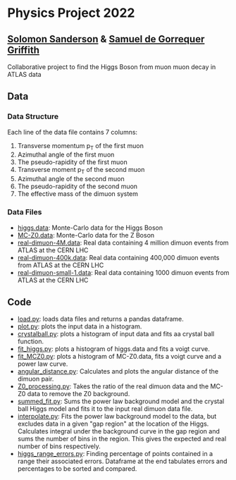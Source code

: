 # Physics Project 2022
## [Solomon Sanderson](https://github.com/solomonsanderson) & [Samuel de Gorrequer Griffith](https://github.com/samdgg)
Collaborative project to find the Higgs Boson from muon muon decay in ATLAS data

## Data
### Data Structure 
Each line of the data file contains 7 columns:
1. Transverse momentum p<sub>T</sub> of the first muon
2. Azimuthal angle of the first muon 
3. The pseudo-rapidity of the first muon
4. Transverse moment p<sub>T</sub> of the second muon
5. Azimuthal angle of the second muon 
6. The pseudo-rapidity of the second muon
7. The effective mass of the dimuon system

### Data Files
* [higgs.data](https://github.com/solomonsanderson/Physics-Project-2022/blob/master/data/higgs.data): Monte-Carlo data for the Higgs Boson
* [MC-Z0.data](https://github.com/solomonsanderson/Physics-Project-2022/blob/master/data/MC-Z0.data): Monte-Carlo data for the Z Boson
* [real-dimuon-4M.data](https://github.com/solomonsanderson/Physics-Project-2022/blob/master/data/real-dimuon-4M.data): Real data containing 4 million dimuon events from ATLAS at the CERN LHC
* [real-dimuon-400k.data](https://github.com/solomonsanderson/Physics-Project-2022/blob/master/data/real-dimuon-400k.data): Real data containing 400,000 dimuon events from ATLAS at the CERN LHC
* [real-dimuon-small-1.data](https://github.com/solomonsanderson/Physics-Project-2022/blob/master/data/real-dimuon-small-1.data): Real data containing 1000 dimuon events from ATLAS at the CERN LHC

## Code
* [load.py](https://github.com/solomonsanderson/Physics-Project-2022/blob/master/load.py): loads data files and returns a pandas dataframe.
* [plot.py](https://github.com/solomonsanderson/Physics-Project-2022/blob/master/plot.py): plots the input data in a histogram.
* [crystalball.py](https://github.com/solomonsanderson/Physics-Project-2022/blob/master/crystalball.py): plots a histogram of input data and fits aa crystal ball function.
* [fit_higgs.py](https://github.com/solomonsanderson/Physics-Project-2022/blob/master/fit_higgs.py): plots a histogram of higgs.data and fits a voigt curve.
* [fit_MCZ0.py](https://github.com/solomonsanderson/Physics-Project-2022/blob/master/fit_MCZ0.py): plots a histogram of MC-Z0.data, fits a voigt curve and a power law curve.
* [angular_distance.py](https://github.com/solomonsanderson/Physics-Project-2022/blob/master/angular_distance.py): Calculates and plots the angular distance of the dimuon pair.
* [Z0_processing.py](https://github.com/solomonsanderson/Physics-Project-2022/blob/master/Z0_processing.py): Takes the ratio of the real dimuon data and the MC-Z0 data to remove the Z0 background.
* [summed_fit.py](https://github.com/solomonsanderson/Physics-Project-2022/blob/master/summed_fit.py): Sums the power law background model and the crystal ball Higgs model and fits it to the input real dimuon data file.
* [interpolate.py](https://github.com/solomonsanderson/Physics-Project-2022/blob/master/interpolate.py): Fits the power law background model to the data, but excludes data in a given "gap region" at the location of the Higgs. Calculates integral under the background curve in the gap region and sums the number of bins in the region. This gives the expected and real number of bins respectively.
* [higgs_range_errors.py](https://github.com/solomonsanderson/Physics-Project-2022/blob/master/higgs_range_errors.py): Finding percentage of points contained in a range their associated errors. Dataframe at the end tabulates errors and percentages to be sorted and compared.
